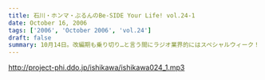 ```yaml
---
title: 石川・ホンマ・ぶるんのBe-SIDE Your Life! vol.24-1
date: October 16, 2006
tags: ['2006', 'October 2006', 'vol.24']
draft: false
summary: 10月14日。改編期も乗り切り…と言う間にラジオ業界的にはスペシャルウィーク！と、まったくもってビーサイの収録日も固定できない日々が続いております！収録の様子と配信のタイミングに微妙なズレが生じていますが、ご勘弁くださいね！↓ちょっとお知らせ〜〜〜〜『AMラヂオ1242ニッポン放送』水曜夜9時から、地上波で放送開始！『水曜イシカワアキヒトの「放送サッカーズ」』10月18日の放送はこちらもスペシャルバージョン。遠くのヒトもなんとか周波数合わせて聴いてちょーだいね！放送終盤には、このビーサイ収録をやっている、倉庫スタヂオ近く、交通会館前にてエンディングを行うんです。足を運べるヒトは来てみてはいかが？JR有楽町駅の目の前ですよ〜〜〜NANAE
---
```


http://project-phi.ddo.jp/ishikawa/ishikawa024_1.mp3
